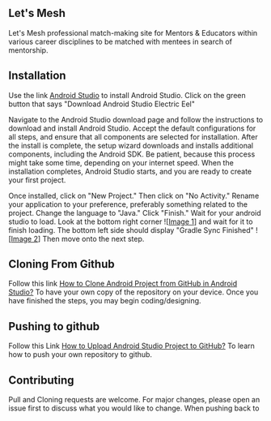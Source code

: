 ## Let's Mesh

Let's Mesh professional match-making site for Mentors & Educators within various career disciplines to be matched with mentees in search of mentorship.

## Installation

Use the link [Android Studio](https://developer.android.com/studio) to install Android Studio.
Click on the green button that says "Download Android Studio Electric Eel"

Navigate to the Android Studio download page and follow the instructions to download and install 
Android Studio. Accept the default configurations for all steps, and ensure that all components are 
selected for installation. After the install is complete, the setup wizard downloads and installs 
additional components, including the Android SDK. Be patient, because this process might take some 
time, depending on your internet speed. When the installation completes, Android Studio starts, and 
you are ready to create your first project.

Once installed, click on "New Project." Then click on "No Activity." Rename your application to your 
preference, preferably something related to the project. Change the language to "Java." Click "Finish."
Wait for your android studio to load. Look at the bottom right corner ![[Image 1](load.png)] and wait for it to finish loading.
The bottom left side should display "Gradle Sync Finished" ![[Image 2](GradleSync.png)]
Then move onto the next step. 

## Cloning From Github
Follow this link [How to Clone Android Project from GitHub in Android Studio?](https://www.geeksforgeeks.org/how-to-clone-android-project-from-github-in-android-studio/)
To have your own copy of the repository on your device. Once you have finished the steps, you may begin coding/designing.

## Pushing to github
Follow this Link [How to Upload Android Studio Project to GitHub?](https://dev.to/vtsen/how-to-upload-android-studio-project-to-github-4d2#:~:text=To%20push%20your%20files%2C%20click,"Commit%20and%20Push"%20above.)
To learn how to push your own repository to github.


## Contributing

Pull and Cloning requests are welcome. For major changes, please open an issue first
to discuss what you would like to change. When pushing back to 


